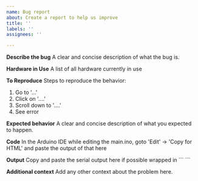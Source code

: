 ```yaml
---
name: Bug report
about: Create a report to help us improve
title: ''
labels: ''
assignees: ''

---
```


**Describe the bug**
A clear and concise description of what the bug is.

**Hardware in Use**
A list of all hardware currently in use

**To Reproduce**
Steps to reproduce the behavior:
1. Go to '...'
2. Click on '....'
3. Scroll down to '....'
4. See error

**Expected behavior**
A clear and concise description of what you expected to happen.

**Code**
In the Arduino IDE while editing the main.ino, goto 'Edit' -> 'Copy for HTML' and paste the output of that here

**Output**
Copy and paste the serial output here if possible wrapped in \`\`\` \`\`\`

**Additional context**
Add any other context about the problem here.
